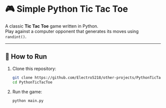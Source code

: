 # 🎮 Simple Python Tic Tac Toe

A classic **Tic Tac Toe** game written in Python.  
Play against a computer opponent that generates its moves using `randint()`.

---

## 🚀 How to Run

1. Clone this repository:
   ```bash
   git clone https://github.com/Electro5218/other-projects/PythonTicTacToe.git
   cd PythonTicTacToe

2. Run the game:
   ```bash
   python main.py